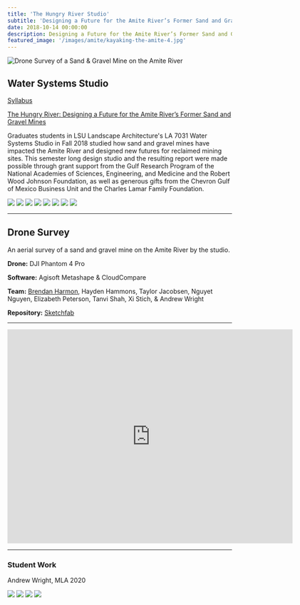 ```yaml
---
title: 'The Hungry River Studio'
subtitle: 'Designing a Future for the Amite River’s Former Sand and Gravel Mines'
date: 2018-10-14 00:00:00
description: Designing a Future for the Amite River’s Former Sand and Gravel Mines
featured_image: '/images/amite/kayaking-the-amite-4.jpg'
---
```


![Drone Survey of a Sand & Gravel Mine on the Amite River](/images/amite/kayaking-the-amite-4.jpg)

## Water Systems Studio

[<i class="fa fa-graduation-cap"></i> Syllabus](https://github.com/baharmon/syllabi/blob/master/water-systems-syllabus-2018.pdf?raw=true)

[<i class="fa fa-book"></i> The Hungry River: Designing a Future for the Amite River’s Former Sand and Gravel Mines](https://www.researchgate.net/publication/336119768_The_Hungry_River_Designing_a_Future_for_the_Amite_River's_Former_Sand_and_Gravel_Mines)

Graduates students in LSU Landscape Architecture's LA 7031 Water Systems Studio in Fall 2018 studied how sand and gravel mines have impacted the Amite River and designed new futures for reclaimed mining sites. This semester long  design  studio and the resulting report  were  made  possible  through  grant  support  from  the  Gulf  Research  Program  of   the   National   Academies   of Sciences,   Engineering,   and   Medicine   and  the  Robert  Wood  Johnson  Foundation,  as  well  as  generous  gifts  from  the  Chevron  Gulf  of  Mexico  Business  Unit  and  the  Charles  Lamar  Family Foundation.

<div class="gallery" data-columns="2">
    <img src="/images/amite/kayaking-the-amite-1.jpg">
    <img src="/images/amite/kayaking-the-amite-2.jpg">
    <img src="/images/amite/kayaking-the-amite-3.jpg">
    <img src="/images/amite/kayaking-the-amite-4.jpg">
    <img src="/images/amite/kayaking-the-amite-5.jpg">
    <img src="/images/amite/kayaking-the-amite-5.jpg">
    <img src="/images/amite/amite-river-sand-and-gravel-mine-1.png">
    <img src="/images/amite/amite-river-sand-and-gravel-mine-2.png">
</div>

---

## Drone Survey

An aerial survey of a sand and gravel mine on the Amite River
by the studio.

**Drone:** DJI Phantom 4 Pro

**Software:** Agisoft Metashape & CloudCompare

**Team:** [Brendan Harmon](https://design.lsu.edu/faculty/brendan-harmon/), Hayden Hammons, Taylor Jacobsen, Nguyet Nguyen, Elizabeth Peterson, Tanvi Shah, Xi Stich, & Andrew Wright

**Repository:** [Sketchfab](https://skfb.ly/6UtKI)

---

<div class="sketchfab-embed-wrapper"><iframe width="640" height="480" src="https://sketchfab.com/models/7bb36390d8f040a9813f2a0c38b26223/embed" frameborder="0" allow="autoplay; fullscreen; vr" mozallowfullscreen="true" webkitallowfullscreen="true"></iframe>
</div>

---

### Student Work
Andrew Wright, MLA 2020

<div class="gallery" data-columns="2">
    <img src="/images/amite/LA7031-F2018-andrew-wright-1.jpg">
    <img src="/images/amite/LA7031-F2018-andrew-wright-2.jpg">
    <img src="/images/amite/LA7031-F2018-andrew-wright-3.jpg">
    <img src="/images/amite/LA7031-F2018-andrew-wright-4.jpg">
</div>

